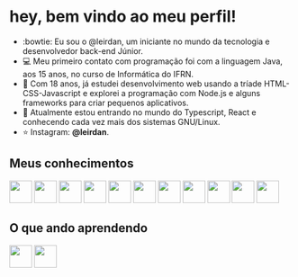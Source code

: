 # hey, bem vindo ao meu perfil!
- :bowtie: Eu sou o @leirdan, um iniciante no mundo da tecnologia e desenvolvedor back-end Júnior.
- :computer: Meu primeiro contato com programação foi com a linguagem Java, aos 15 anos, no curso de Informática do IFRN.
- 🌱 Com 18 anos, já estudei desenvolvimento web usando a tríade HTML-CSS-Javascript e explorei a programação com Node.js e alguns frameworks para criar pequenos aplicativos.
- :telescope: Atualmente estou entrando no mundo do Typescript, React e conhecendo cada vez mais dos sistemas GNU/Linux.
- :star: Instagram: **@leirdan**.

## Meus conhecimentos
<img src="https://cdn.jsdelivr.net/gh/devicons/devicon/icons/html5/html5-original-wordmark.svg" width="40" height="40" /> <img src="https://cdn.jsdelivr.net/gh/devicons/devicon/icons/javascript/javascript-plain.svg" width="40" height="40" /> 
<img src="https://cdn.jsdelivr.net/gh/devicons/devicon/icons/bootstrap/bootstrap-original.svg" width="40" height="40" /> 
<img src="https://cdn.jsdelivr.net/gh/devicons/devicon/icons/nodejs/nodejs-original.svg" width="40" height="40" />
<img src="https://cdn.jsdelivr.net/gh/devicons/devicon/icons/git/git-original.svg" width="40" height="40"/>
<img src="https://cdn.jsdelivr.net/gh/devicons/devicon/icons/mysql/mysql-plain-wordmark.svg" width="40" height="40"/>
            <img src="https://cdn.jsdelivr.net/gh/devicons/devicon/icons/express/express-original-wordmark.svg" width="40" height="40"/>
            <img src="https://cdn.jsdelivr.net/gh/devicons/devicon/icons/handlebars/handlebars-original.svg" width="40" height="40" />
            <img src="https://cdn.jsdelivr.net/gh/devicons/devicon/icons/markdown/markdown-original.svg" width="40" height="40"/> 
            <img src="https://cdn.jsdelivr.net/gh/devicons/devicon/icons/sass/sass-original.svg" width="40" height="40"/>
             <img src="https://cdn.jsdelivr.net/gh/devicons/devicon/icons/linux/linux-original.svg" width="40" height="40"/>
## O que ando aprendendo
<img src="https://cdn.jsdelivr.net/gh/devicons/devicon/icons/typescript/typescript-original.svg" width="40" height="40" /> <img src="https://cdn.jsdelivr.net/gh/devicons/devicon/icons/react/react-original.svg" width="40" height="40" />
          

<div>
<!--
<a href="https://github.com/leirdan">
<img height="180em" src="https://github-readme-stats.vercel.app/api/top-langs/?username=leirdan&layout=compact&langs_count=7&theme=blueberry"/>
<img height="180em" src="https://github-readme-stats.vercel.app/api?username=leirdan&show_icons=true&theme=blueberry&include_all_commits=true&count_private=true"/>
</div>
--->


<!---
leirdan/leirdan is a ✨ special ✨ repository because its `README.md` (this file) appears on your GitHub profile.
You can click the Preview link to take a look at your changes.
--->
